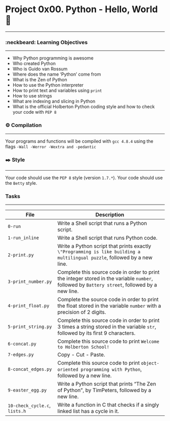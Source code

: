 # Project 0x00. Python - Hello, World :rocket:
***

### :neckbeard: Learning Objectives
***
* Why Python programming is awesome
* Who created Python
* Who is Guido van Rossum
* Where does the name ‘Python’ come from
* What is the Zen of Python
* How to use the Python interpreter
* How to print text and variables using `print`
* How to use strings
* What are indexing and slicing in Python
* What is the official Holberton Python coding style and how to check your code with `PEP 8`

### ⚙ Compilation
***
Your programs and functions will be compiled with `gcc 4.8.4` using the flags `-Wall -Werror -Wextra and -pedantic`

### :black_nib: Style
***
Your code should use the `PEP 8` style (version `1.7.*`).
Your code should use the `Betty` style.

### Tasks
***
| File | Description |
| --- | --- |
| `0-run` | Write a Shell script that runs a Python script. |
| `1-run_inline` | Write a Shell script that runs Python code. |
| `2-print.py` | Write a Python script that prints exactly `\"Programming is like building a multilingual puzzle`, followed by a new line.|
| `3-print_number.py` | Complete this source code in order to print the integer stored in the variable `number`, followed by `Battery street`, followed by a new line. |
| `4-print_float.py` | Complete the source code in order to print the float stored in the variable `number` with a precision of 2 digits. |
| `5-print_string.py` | Complete this source code in order to print 3 times a string stored in the variable `str`, followed by its first 9 characters.|
| `6-concat.py` | Complete this source code to print `Welcome to Holberton School!` |
| `7-edges.py`	 | Copy - Cut - Paste. |
| `8-concat_edges.py` | Complete this source code to print `object-oriented programming with Python`, followed by a new line.|
| `9-easter_egg.py` | Write a Python script that prints “The Zen of Python”, by TimPeters, followed by a new line. |
| `10-check_cycle.c`, `lists.h` | Write a function in C that checks if a singly linked list has a cycle in it. |

